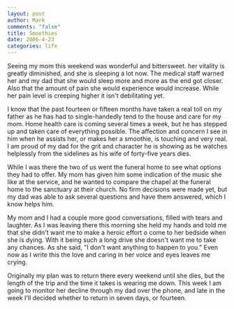```yaml
--- 
layout: post
author: Mark
comments: "false"
title: Smoothies
date: 2006-4-23
categories: life
---
```

Seeing my mom this weekend was wonderful and bittersweet. her vitality is greatly diminished, and she is sleeping a lot now. The medical staff warned her and my dad that she would sleep more and more as the end got closer. Also that the amount of pain she would experience would increase. While her pain level is creeping higher it isn't debilitating yet.

I know that the past fourteen or fifteen months have taken a real toll on my father as he has had to single-handedly tend to the house and care for my mom. Home health care is coming several times a week, but he has stepped up and taken care of everything possible. The affection and concern I see in him when he assists her, or makes her a smoothie, is touching and very real. I am proud of my dad for the grit and character he is showing as he watches helplessly from the sidelines as his wife of forty-five years dies.

While I was there the two of us went the funeral home to see what options they had to offer. My mom has given him some indication of the music she like at the service, and he wanted to compare the chapel at the funeral home to the sanctuary at their church. No firm decisions were made yet, but my dad was able to ask several questions and have them answered, which I know helps him.

My mom and I had a couple more good conversations, filled with tears and laughter. As I was leaving there this morning she held my hands and told me that she didn't want me to make a heroic effort o come to her bedside when she is dying. With it being such a long drive she doesn't want me to take any chances. As she said, "I don't want anything to happen to you." Even now as I write this the love and caring in her voice and eyes leaves me crying.

Originally my plan was to return there every weekend until she dies, but the length of the trip and the time it takes is wearing me down. This week I am going to monitor her decline through my dad over the phone, and late in the week I'll decided whether to return in seven days, or fourteen.
